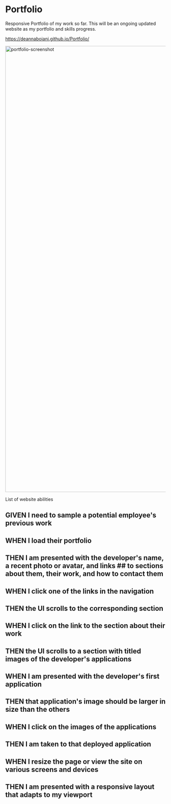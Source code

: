 # Portfolio
Responsive Portfolio of my work so far. This will be an ongoing updated website as my portfolio and skills progress.

https://deannaboiani.github.io/Portfolio/

<img width="1401" alt="portfolio-screenshot" src="https://user-images.githubusercontent.com/89818334/134292718-3ea09779-5473-4aea-be41-62765fd95775.png">


List of website abilities
## GIVEN I need to sample a potential employee's previous work
## WHEN I load their portfolio
## THEN I am presented with the developer's name, a recent photo or avatar, and links ## to sections about them, their work, and how to contact them
## WHEN I click one of the links in the navigation
## THEN the UI scrolls to the corresponding section
## WHEN I click on the link to the section about their work
## THEN the UI scrolls to a section with titled images of the developer's applications
## WHEN I am presented with the developer's first application
## THEN that application's image should be larger in size than the others
## WHEN I click on the images of the applications
## THEN I am taken to that deployed application
## WHEN I resize the page or view the site on various screens and devices
## THEN I am presented with a responsive layout that adapts to my viewport

